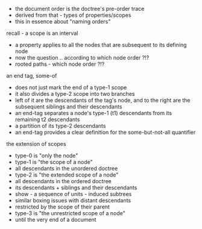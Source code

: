 
- the document order is the doctree's pre-order trace
- derived from that - types of properties/scopes
- this in essence about "naming orders"

recall - a scope is an interval
- a property applies to all the nodes
  that are subsequent to its defining node
- now the question .. according to which node order ?!?
- rooted paths - which node order ?!?

an end tag, some-of
- does not just mark the end of a type-1 scope
- it also divides a type-2 scope into two branches
- left of it are the descendants of the tag's node, and to
  the right are the subsequent siblings and their descendants
- an end-tag separates a node's type-1 (t1)
  descendants from its remaining t2 descendants
- a partition of its type-2 descendants
- an end-tag provides a clear definition
  for the some-but-not-all quantifier

the extension of scopes
- type-0 is "only the node"
- type-1 is "the scope of a node"
- all descendants in the unordered doctree
- type-2 is "the extended scope of a node"
- all descendants in the ordered doctree
- its descendants + siblings and their descendants
- show - a sequence of units - induced subtrees
- similar boxing issues with distant descendants
- restricted by the scope of their parent
- type-3 is "the unrestricted scope of a node"
- until the very end of a document
